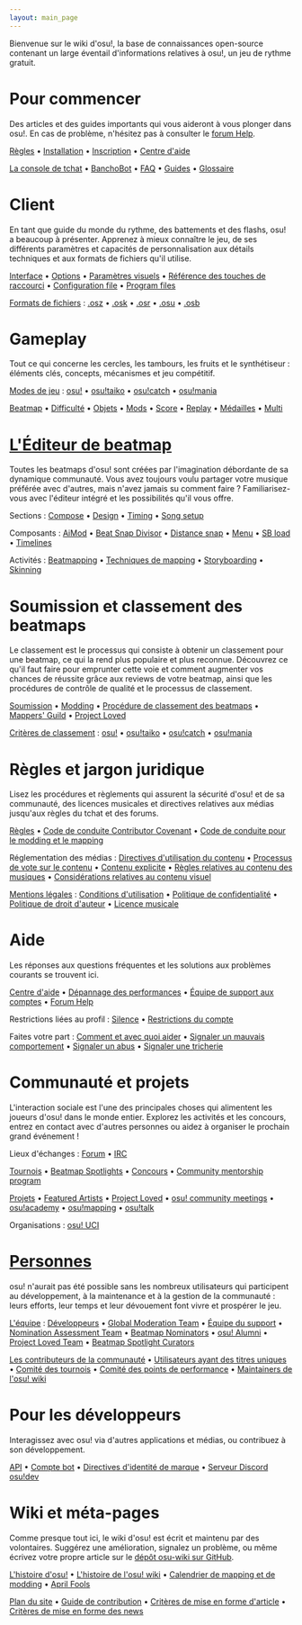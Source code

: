 ```yaml
---
layout: main_page
---
```


<div class="wiki-main-page__blurb">
Bienvenue sur le wiki d'osu!, la base de connaissances open-source contenant un large éventail d'informations relatives à osu!, un jeu de rythme gratuit.
</div>

<div class="wiki-main-page__panels">
<div class="wiki-main-page-panel wiki-main-page-panel--full">

# Pour commencer

Des articles et des guides importants qui vous aideront à vous plonger dans osu!. En cas de problème, n'hésitez pas à consulter le [forum Help](https://osu.ppy.sh/forum/5).

[Règles](/wiki/Rules) • [Installation](/wiki/Client/Installation) • [Inscription](/wiki/Registration) • [Centre d'aide](/wiki/Help_centre)

[La console de tchat](/wiki/Client/Interface/Chat_console) • [BanchoBot](/wiki/BanchoBot) • [FAQ](/wiki/FAQ) • [Guides](/wiki/Guides) • [Glossaire](/wiki/Glossary)

</div>
<div class="wiki-main-page-panel">

# Client

En tant que guide du monde du rythme, des battements et des flashs, osu! a beaucoup à présenter. Apprenez à mieux connaître le jeu, de ses différents paramètres et capacités de personnalisation aux détails techniques et aux formats de fichiers qu'il utilise.

[Interface](/wiki/Client/Interface) • [Options](/wiki/Client/Options) • [Paramètres visuels](/wiki/Client/Interface/Visual_settings) • [Référence des touches de raccourci](/wiki/Client/Keyboard_shortcuts) • [Configuration file](/wiki/Client/Program_files/User_configuration_file) • [Program files](/wiki/Client/Program_files)

[Formats de fichiers](/wiki/Client/File_formats) : [.osz](/wiki/osu!_File_Formats/Osz_(file_format)) • [.osk](/wiki/osu!_File_Formats/Osk_(file_format)) • [.osr](/wiki/osu!_File_Formats/Osr_(file_format)) • [.osu](/wiki/osu!_File_Formats/Osu_(file_format)) • [.osb](/wiki/osu!_File_Formats/Osb_(file_format))

</div>
<div class="wiki-main-page-panel">

# Gameplay

Tout ce qui concerne les cercles, les tambours, les fruits et le synthétiseur : éléments clés, concepts, mécanismes et jeu compétitif.

[Modes de jeu](/wiki/Game_mode) : [osu!](/wiki/Game_mode/osu!) • [osu!taiko](/wiki/Game_mode/osu!taiko) • [osu!catch](/wiki/Game_mode/osu!catch) • [osu!mania](/wiki/Game_mode/osu!mania)

[Beatmap](/wiki/Beatmap) • [Difficulté](/wiki/Beatmap/Difficulty) • [Objets](/wiki/Hit_object) • [Mods](/wiki/Game_modifier) • [Score](/wiki/Gameplay/Score) • [Replay](/wiki/Gameplay/Replay) • [Médailles](/wiki/Medals) • [Multi](/wiki/Client/Interface/Multiplayer)

</div>
<div class="wiki-main-page-panel">

# [L'Éditeur de beatmap](/wiki/Client/Beatmap_editor)

Toutes les beatmaps d'osu! sont créées par l'imagination débordante de sa dynamique communauté. Vous avez toujours voulu partager votre musique préférée avec d'autres, mais n'avez jamais su comment faire ? Familiarisez-vous avec l'éditeur intégré et les possibilités qu'il vous offre.

Sections : [Compose](/wiki/Client/Beatmap_editor/Compose) • [Design](/wiki/Client/Beatmap_editor/Design) • [Timing](/wiki/Client/Beatmap_editor/Timing) • [Song setup](/wiki/Client/Beatmap_editor/Song_Setup)

Composants : [AiMod](/wiki/Client/Beatmap_editor/AiMod) • [Beat Snap Divisor](/wiki/Client/Beatmap_editor/Beat_Snap_Divisor) • [Distance snap](/wiki/Client/Beatmap_editor/Distance_snap) • [Menu](/wiki/Client/Beatmap_editor/Menu) • [SB load](/wiki/Client/Beatmap_editor/SB_Load) • [Timelines](/wiki/Client/Beatmap_editor/Timelines)

Activités : [Beatmapping](/wiki/Beatmapping) • [Techniques de mapping](/wiki/Mapping_techniques) • [Storyboarding](/wiki/Storyboard#storyboarding) • [Skinning](/wiki/Skinning)

</div>
<div class="wiki-main-page-panel">

# Soumission et classement des beatmaps

Le classement est le processus qui consiste à obtenir un classement pour une beatmap, ce qui la rend plus populaire et plus reconnue. Découvrez ce qu'il faut faire pour emprunter cette voie et comment augmenter vos chances de réussite grâce aux reviews de votre beatmap, ainsi que les procédures de contrôle de qualité et le processus de classement.

[Soumission](/wiki/Submission) • [Modding](/wiki/Modding) • [Procédure de classement des beatmaps](/wiki/Beatmap_ranking_procedure) • [Mappers' Guild](/wiki/Community/Mappers_Guild) • [Project Loved](/wiki/Community/Project_Loved)

[Critères de classement](/wiki/Ranking_Criteria) : [osu!](/wiki/Ranking_Criteria/osu!) • [osu!taiko](/wiki/Ranking_Criteria/osu!taiko) • [osu!catch](/wiki/Ranking_Criteria/osu!catch) • [osu!mania](/wiki/Ranking_Criteria/osu!mania)

</div>
<div class="wiki-main-page-panel">

# Règles et jargon juridique

Lisez les procédures et règlements qui assurent la sécurité d'osu! et de sa communauté, des licences musicales et directives relatives aux médias jusqu'aux règles du tchat et des forums.

[Règles](/wiki/Rules) • [Code de conduite Contributor Covenant](/wiki/Contributor_Code_of_Conduct) • [Code de conduite pour le modding et le mapping](/wiki/Rules/Code_of_Conduct_for_Modding_and_Mapping)

Réglementation des médias : [Directives d'utilisation du contenu](/wiki/Rules/Content_Usage_Guidelines) • [Processus de vote sur le contenu](/wiki/Rules/Content_Voting_Process) • [Contenu explicite](/wiki/Rules/Explicit_Content) • [Règles relatives au contenu des musiques](/wiki/Rules/Song_Content_Rules) • [Considérations relatives au contenu visuel](/wiki/Rules/Visual_Content_Considerations)

[Mentions légales](/wiki/Legal) : [Conditions d'utilisation](/wiki/Legal/Terms) • [Politique de confidentialité](/wiki/Legal/Privacy) • [Politique de droit d'auteur](/wiki/Legal/Copyright) • [Licence musicale](/wiki/Legal/Music_licensing)

</div>
<div class="wiki-main-page-panel">

# Aide

Les réponses aux questions fréquentes et les solutions aux problèmes courants se trouvent ici.

[Centre d'aide](/wiki/Help_centre) • [Dépannage des performances](/wiki/Performance_troubleshooting) • [Équipe de support aux comptes](/wiki/People/The_Team/Account_support_team) • [Forum Help](https://osu.ppy.sh/forum/5)

Restrictions liées au profil : [Silence](/wiki/Silence) • [Restrictions du compte](/wiki/Help_centre/Account_restrictions)

Faites votre part : [Comment et avec quoi aider](/wiki/Community/How_you_can_help!) • [Signaler un mauvais comportement](/wiki/Reporting_bad_behaviour) • [Signaler un abus](/wiki/Reporting_bad_behaviour/Abuse) • [Signaler une tricherie](/wiki/Reporting_bad_behaviour/Handling_foul_play)

</div>
<div class="wiki-main-page-panel">

# Communauté et projets

L'interaction sociale est l'une des principales choses qui alimentent les joueurs d'osu! dans le monde entier. Explorez les activités et les concours, entrez en contact avec d'autres personnes ou aidez à organiser le prochain grand événement !

Lieux d'échanges : [Forum](/wiki/Community/Forum) • [IRC](/wiki/Community/Internet_Relay_Chat)

[Tournois](/wiki/Tournaments) • [Beatmap Spotlights](/wiki/Beatmap_Spotlights) • [Concours](/wiki/Contests) • [Community mentorship program](/wiki/Community/Community_Mentorship_Program)

[Projets](/wiki/Community/Projects) • [Featured Artists](/wiki/Featured_Artists) • [Project Loved](/wiki/Community/Project_Loved) • [osu! community meetings](/wiki/Community/osu!_community_meetings) • [osu!academy](/wiki/Community/Video_series/osu!academy) • [osu!mapping](/wiki/Community/Video_series/osu!mapping) • [osu!talk](/wiki/Community/Video_series/osu!talk)

Organisations : [osu! UCI](/wiki/Community/Organisations/osu!_UCI)

</div>
<div class="wiki-main-page-panel">

# [Personnes](/wiki/People)

osu! n'aurait pas été possible sans les nombreux utilisateurs qui participent au développement, à la maintenance et à la gestion de la communauté : leurs efforts, leur temps et leur dévouement font vivre et prospérer le jeu.

[L'équipe](/wiki/People/The_Team) : [Développeurs](/wiki/People/The_Team/Developers) • [Global Moderation Team](/wiki/People/The_Team/Global_Moderation_Team) • [Équipe du support](/wiki/People/The_Team/Support_Team) • [Nomination Assessment Team](/wiki/People/The_Team/Nomination_Assessment_Team) • [Beatmap Nominators](/wiki/People/The_Team/Beatmap_Nominators) • [osu! Alumni](/wiki/People/The_Team/osu!_Alumni) • [Project Loved Team](/wiki/People/The_Team/Project_Loved_Team) • [Beatmap Spotlight Curators](/wiki/People/The_Team/Beatmap_Spotlight_Curators)

[Les contributeurs de la communauté](/wiki/People/Community_Contributors) • [Utilisateurs ayant des titres uniques](/wiki/People/Users_with_unique_titles) • [Comité des tournois](/wiki/People/Tournament_Committee) • [Comité des points de performance](/wiki/People/Performance_Points_Committee) • [Maintainers de l'osu! wiki](/wiki/People/osu!_wiki_maintainers)

</div>
<div class="wiki-main-page-panel">

# Pour les développeurs

Interagissez avec osu! via d'autres applications et médias, ou contribuez à son développement.

[API](/wiki/osu!api) • [Compte bot](/wiki/Bot_account) • [Directives d'identité de marque](/wiki/Brand_identity_guidelines) • [Serveur Discord osu!dev](/wiki/Community/osu!dev_Discord_server)

</div>
<div class="wiki-main-page-panel">

# Wiki et méta-pages

Comme presque tout ici, le wiki d'osu! est écrit et maintenu par des volontaires. Suggérez une amélioration, signalez un problème, ou même écrivez votre propre article sur le [dépôt osu-wiki sur GitHub](https://github.com/ppy/osu-wiki).

[L'histoire d'osu!](/wiki/History_of_osu!) • [L'histoire de l'osu! wiki](/wiki/History_of_osu!/osu!_wiki) • [Calendrier de mapping et de modding](/wiki/History_of_osu!/Mapping_and_Modding_Timeline) • [April Fools](/wiki/History_of_osu!/April_Fools)

[Plan du site](/wiki/Sitemap) • [Guide de contribution](/wiki/osu!_wiki/Contribution_guide) • [Critères de mise en forme d'article](/wiki/Article_styling_criteria) • [Critères de mise en forme des news](/wiki/News_styling_criteria)

</div>
</div>
